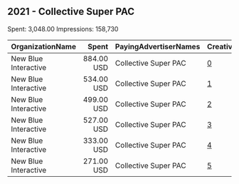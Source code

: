 ## 2021 - Collective Super PAC 
Spent: 3,048.00
Impressions: 158,730

|OrganizationName|Spent|PayingAdvertiserNames|CreativeUrls|Impressions|Genders|AgeBrackets|CountryCodes|BillingAddresses|CandidateBallotInformation|
|:---|---:|:---|:---|---:|:---|:---|:---|:---|:---|
|New Blue Interactive|884.00 USD|Collective Super PAC|[0](https://www.snap.com/political-ads/asset/1c843036dec9240279af261c17d7af27b05bb9532027e39e48402b5406279202?mediaType=png)|46,037||18+|united states|"1146 Connecticut Ave,Washington,20036,US"|Collective Super PAC|
|New Blue Interactive|534.00 USD|Collective Super PAC|[1](https://www.snap.com/political-ads/asset/bb0831960ebbbc53afc70cfe19c15e059fadda6981e94160dfda6114cac594a6?mediaType=png)|27,694||18+|united states|"1146 Connecticut Ave,Washington,20036,US"|Collective Super PAC|
|New Blue Interactive|499.00 USD|Collective Super PAC|[2](https://www.snap.com/political-ads/asset/7c04bd86bd1082798f0430c931c85aeddc58ba1b01d0455fbdf20e684fe86384?mediaType=png)|27,001||18+|united states|"1146 Connecticut Ave,Washington,20036,US"|Collective Super PAC|
|New Blue Interactive|527.00 USD|Collective Super PAC|[3](https://www.snap.com/political-ads/asset/f5e1231c90278a413a550fb9e493ee89d9718107a4dc0a8f71f854c5c0c2fd96?mediaType=png)|25,795||18+|united states|"1146 Connecticut Ave,Washington,20036,US"|Collective Super PAC|
|New Blue Interactive|333.00 USD|Collective Super PAC|[4](https://www.snap.com/political-ads/asset/f48c582924785851241516dc8670cfb9fa5647379502d6ed478803bd879489df?mediaType=png)|17,696||18+|united states|"1146 Connecticut Ave,Washington,20036,US"|Collective Super PAC|
|New Blue Interactive|271.00 USD|Collective Super PAC|[5](https://www.snap.com/political-ads/asset/bb0831960ebbbc53afc70cfe19c15e059fadda6981e94160dfda6114cac594a6?mediaType=png)|14,507||18+|united states|"1146 Connecticut Ave,Washington,20036,US"|Collective Super PAC|
